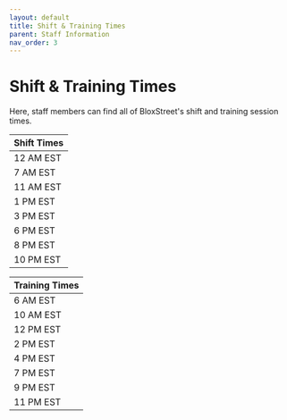 ```yaml
---
layout: default
title: Shift & Training Times
parent: Staff Information
nav_order: 3
---
```


# Shift & Training Times
Here, staff members can find all of BloxStreet's shift and training session times.

| Shift Times | 
|:------------| 
| 12 AM EST | 
| 7 AM EST |
| 11 AM EST |
| 1 PM EST |
| 3 PM EST |
| 6 PM EST |
| 8 PM EST |
| 10 PM EST |


| Training Times | 
|:------------| 
| 6 AM EST |
| 10 AM EST |
| 12 PM EST |
| 2 PM EST |
| 4 PM EST |
| 7 PM EST |
| 9 PM EST |
| 11 PM EST |
